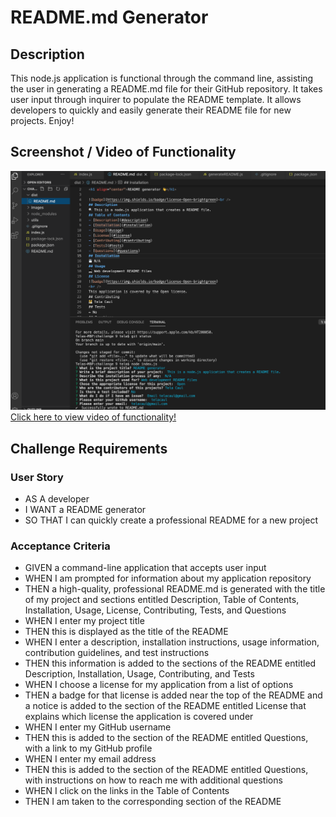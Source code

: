 # README.md Generator

## Description
This node.js application is functional through the command line, assisting the user in generating a README.md file for their GitHub repository. It takes user input through inquirer to populate the README template. It allows developers to quickly and easily generate their README file for new projects. Enjoy!

## Screenshot / Video of Functionality
![Demo Screenshot](./images/demo-vid.jpg)
[Click here to view video of functionality!](https://drive.google.com/file/d/16Y7KZYLOhommjWmB6_I7jDkdAOinu5m0/view?usp=sharing)

## Challenge Requirements
### User Story
* AS A developer
* I WANT a README generator
* SO THAT I can quickly create a professional README for a new project

### Acceptance Criteria
* GIVEN a command-line application that accepts user input
* WHEN I am prompted for information about my application repository
* THEN a high-quality, professional README.md is generated with the title of my project and sections entitled Description, Table of Contents, Installation, Usage, License, Contributing, Tests, and Questions
* WHEN I enter my project title
* THEN this is displayed as the title of the README
* WHEN I enter a description, installation instructions, usage information, contribution guidelines, and test instructions
* THEN this information is added to the sections of the README entitled Description, Installation, Usage, Contributing, and Tests
* WHEN I choose a license for my application from a list of options
* THEN a badge for that license is added near the top of the README and a notice is added to the section of the README entitled License that explains which license the application is covered under
* WHEN I enter my GitHub username
* THEN this is added to the section of the README entitled Questions, with a link to my GitHub profile
* WHEN I enter my email address
* THEN this is added to the section of the README entitled Questions, with instructions on how to reach me with additional questions
* WHEN I click on the links in the Table of Contents
* THEN I am taken to the corresponding section of the README
